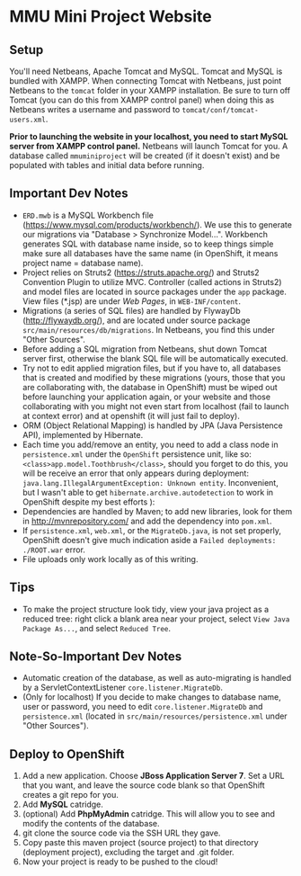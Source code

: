 MMU Mini Project Website
==========================

## Setup

You'll need Netbeans, Apache Tomcat and MySQL. Tomcat and MySQL is bundled with XAMPP. When connecting Tomcat with Netbeans, just point Netbeans to the `tomcat` folder in your XAMPP installation. Be sure to turn off Tomcat (you can do this from XAMPP control panel) when doing this as Netbeans writes a username and password to `tomcat/conf/tomcat-users.xml`.

**Prior to launching the website in your localhost, you need to start MySQL server from XAMPP control panel.** Netbeans will launch Tomcat for you. A database called `mmuminiproject` will be created (if it doesn't exist) and be populated with tables and initial data before running.

## Important Dev Notes

* `ERD.mwb` is a MySQL Workbench file (https://www.mysql.com/products/workbench/). We use this to generate our migrations via "Database > Synchronize Model...". Workbench generates SQL with database name inside, so to keep things simple make sure all databases have the same name (in OpenShift, it means project name = database name).
* Project relies on Struts2 (https://struts.apache.org/) and Struts2 Convention Plugin to utilize MVC. Controller (called actions in Struts2) and model files are located in source packages under the `app` package. View files (*.jsp) are under _Web Pages_, in `WEB-INF/content`.
* Migrations (a series of SQL files) are handled by FlywayDb (http://flywaydb.org/), and are located under source package `src/main/resources/db/migrations`. In Netbeans, you find this under "Other Sources". 
* Before adding a SQL migration from Netbeans, shut down Tomcat server first, otherwise the blank SQL file will be automatically executed.
* Try not to edit applied migration files, but if you have to, all databases that is created and modified by these migrations (yours, those that you are collaborating with, the database in OpenShift) must be wiped out before launching your application again, or your website and those collaborating with you might not even start from localhost (fail to launch at context error) and at openshift (it will just fail to deploy).
* ORM (Object Relational Mapping) is handled by JPA (Java Persistence API), implemented by Hibernate. 
* Each time you add/remove an entity, you need to add a class node in `persistence.xml` under the `OpenShift` persistence unit, like so: `<class>app.model.Toothbrush</class>`, should you forget to do this, you will be receive an error that only appears during deployment: `java.lang.IllegalArgumentException: Unknown entity`. Inconvenient, but I wasn't able to get `hibernate.archive.autodetection` to work in OpenShift despite my best efforts ): 
* Dependencies are handled by Maven; to add new libraries, look for them in http://mvnrepository.com/ and add the dependency into `pom.xml`. 
* If `persistence.xml`, `web.xml`, or the `MigrateDb.java`, is not set properly, OpenShift doesn't give much indication aside a `Failed deployments: ./ROOT.war` error. 
* File uploads only work locally as of this writing.

## Tips

* To make the project structure look tidy, view your java project as a reduced tree: right click a blank area near your project, select `View Java Package As...`, and select `Reduced Tree`.

## Note-So-Important Dev Notes 

* Automatic creation of the database, as well as auto-migrating is handled by a ServletContextListener `core.listener.MigrateDb`.
* (Only for localhost) If you decide to make changes to database name, user or password, you need to edit `core.listener.MigrateDb` and `persistence.xml` (located in `src/main/resources/persistence.xml` under "Other Sources"). 

## Deploy to OpenShift

1. Add a new application. Choose **JBoss Application Server 7**. Set a URL that you want, and leave the source code blank so that OpenShift creates a git repo for you. 
2. Add **MySQL** catridge.
3. (optional) Add **PhpMyAdmin** catridge. This will allow you to see and modify the contents of the database.
4. git clone the source code via the SSH URL they gave.
5. Copy paste this maven project (source project) to that directory (deployment project), excluding the target and .git folder.  
6. Now your project is ready to be pushed to the cloud!
